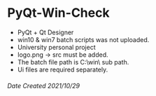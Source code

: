 ﻿# PyQt-Win-Check

* PyQt + Qt Designer
* win10 & win7 batch scripts was not uploaded.
* University personal project
* logo.png -> src must be added.
* The batch file path is C:\win\ sub path.
* Ui files are required separately.

###### Date Created 2021/10/29
